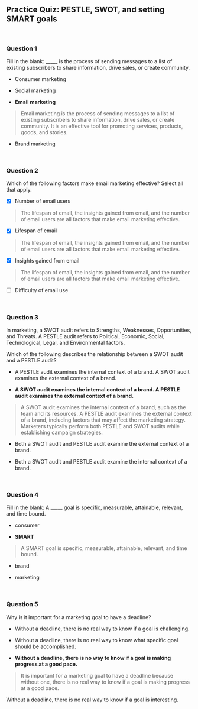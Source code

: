 ## Practice Quiz: PESTLE, SWOT, and setting SMART goals

<br>

### Question 1

Fill in the blank: _____ is the process of sending messages to a list of existing subscribers to share information, drive sales, or create community. 

- Consumer marketing


- Social marketing


- **Email marketing**

> Email marketing is the process of sending messages to a list of existing subscribers to share information, drive sales, or create community. It is an effective tool for promoting services, products, goods, and stories.


- Brand marketing

<br>

### Question 2

Which of the following factors make email marketing effective? Select all that apply.

+ [x] Number of email users

> The lifespan of email, the insights gained from email, and the number of email users are all factors that make email marketing effective.

+ [x] Lifespan of email

> The lifespan of email, the insights gained from email, and the number of email users are all factors that make email marketing effective.

+ [x] Insights gained from email

> The lifespan of email, the insights gained from email, and the number of email users are all factors that make email marketing effective.

+ [ ] Difficulty of email use

<br>

### Question 3

In marketing, a SWOT audit refers to Strengths, Weaknesses, Opportunities, and Threats. A PESTLE audit refers to Political, Economic, Social, Technological, Legal, and Environmental factors.

Which of the following describes the relationship between a SWOT audit and a PESTLE audit?

- A PESTLE audit examines the internal context of a brand. A SWOT audit examines the external context of a brand. 


- **A SWOT audit examines the internal context of a brand. A PESTLE audit examines the external context of a brand.**

> A SWOT audit examines the internal context of a brand, such as the team and its resources. A PESTLE audit examines the external context of a brand, including factors that may affect the marketing strategy. Marketers typically perform both PESTLE and SWOT audits while establishing campaign strategies. 

- Both a SWOT audit and PESTLE audit examine the external context of a brand.


- Both a SWOT audit and PESTLE audit examine the internal context of a brand.

<br>

### Question 4

Fill in the blank: A _____ goal is specific, measurable, attainable, relevant, and time bound.

- consumer


- **SMART**

> A SMART goal is specific, measurable, attainable, relevant, and time bound.


- brand

- marketing

<br>

### Question 5

Why is it important for a marketing goal to have a deadline? 

- Without a deadline, there is no real way to know if a goal is challenging.


- Without a deadline, there is no real way to know what specific goal should be accomplished.


- **Without a deadline, there is no way to know if a goal is making progress at a good pace.**

> It is important for a marketing goal to have a deadline because without one, there is no real way to know if a goal is making progress at a good pace.


Without a deadline, there is no real way to know if a goal is interesting.